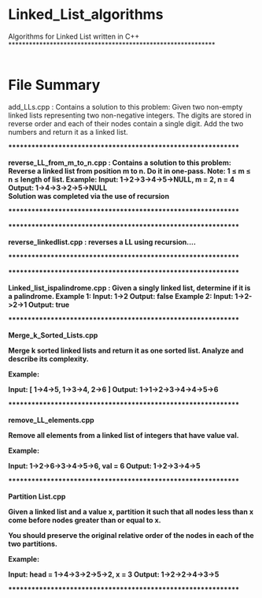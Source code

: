 # Linked_List_algorithms
Algorithms for Linked List written in C++
<br>************************************************************<br>
<br><h1>File Summary</h1>
 
add_LLs.cpp : Contains a solution to this problem: Given two non-empty linked lists representing two non-negative integers. The digits are stored in reverse order and each of their nodes contain a single digit. Add the two numbers and return it as a linked list.

<b>************************************************************<b>

reverse_LL_from_m_to_n.cpp : Contains a solution to this problem: Reverse a linked list from position m to n. Do it in one-pass.
Note: 1 ≤ m ≤ n ≤ length of list.
Example:
Input: 1->2->3->4->5->NULL, m = 2, n = 4
Output: 1->4->3->2->5->NULL
<b><br> Solution was completed via the use of recursion </br><b>

<b>************************************************************<b>
 
 <b>************************************************************<b>

reverse_linkedlist.cpp : reverses a LL using recursion....

<b>************************************************************<b>

<b>************************************************************<b>

Linked_list_ispalindrome.cpp : Given a singly linked list, determine if it is a palindrome.
Example 1:
Input: 1->2
Output: false
Example 2:
Input: 1->2->2->1
Output: true

<b>************************************************************<b>

Merge_k_Sorted_Lists.cpp

Merge k sorted linked lists and return it as one sorted list. Analyze and describe its complexity.

Example:

Input:
[
  1->4->5,
  1->3->4,
  2->6
]
Output: 1->1->2->3->4->4->5->6

<b>************************************************************<b>
 
 remove_LL_elements.cpp
 
 Remove all elements from a linked list of integers that have value val.

Example:

Input:  1->2->6->3->4->5->6, val = 6
Output: 1->2->3->4->5

<b>************************************************************<b>
 
Partition List.cpp

Given a linked list and a value x, partition it such that all nodes less than x come before nodes greater than or equal to x.

You should preserve the original relative order of the nodes in each of the two partitions.

Example:

Input: head = 1->4->3->2->5->2, x = 3
Output: 1->2->2->4->3->5


<b>************************************************************<b>
